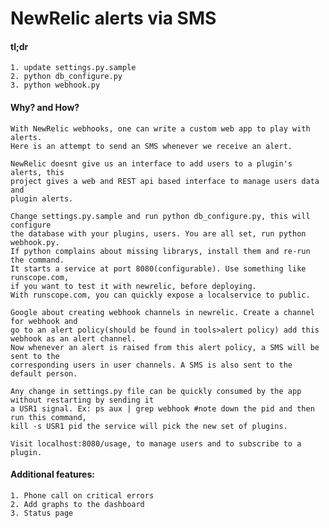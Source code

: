 NewRelic alerts via SMS
=========================

#### tl;dr
    1. update settings.py.sample  
    2. python db_configure.py
    3. python webhook.py

#### Why? and How?
    With NewRelic webhooks, one can write a custom web app to play with alerts.  
    Here is an attempt to send an SMS whenever we receive an alert.  
    
    NewRelic doesnt give us an interface to add users to a plugin's alerts, this  
    project gives a web and REST api based interface to manage users data and   
    plugin alerts.

    Change settings.py.sample and run python db_configure.py, this will configure 
    the database with your plugins, users. You are all set, run python webhook.py. 
    If python complains about missing librarys, install them and re-run the command. 
    It starts a service at port 8080(configurable). Use something like runscope.com, 
    if you want to test it with newrelic, before deploying.  
    With runscope.com, you can quickly expose a localservice to public.  

    Google about creating webhook channels in newrelic. Create a channel for webhook and  
    go to an alert policy(should be found in tools>alert policy) add this webhook as an alert channel.  
    Now whenever an alert is raised from this alert policy, a SMS will be sent to the   
    corresponding users in user channels. A SMS is also sent to the default person.

    Any change in settings.py file can be quickly consumed by the app without restarting by sending it  
    a USR1 signal. Ex: ps aux | grep webhook #note down the pid and then run this command,   
    kill -s USR1 pid the service will pick the new set of plugins.   

    Visit localhost:8080/usage, to manage users and to subscribe to a plugin.

#### Additional features:  
    1. Phone call on critical errors  
    2. Add graphs to the dashboard  
    3. Status page  
